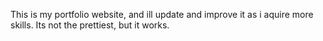 This is my portfolio website, and ill update and improve it as i aquire more skills.
Its not the prettiest, but it works.